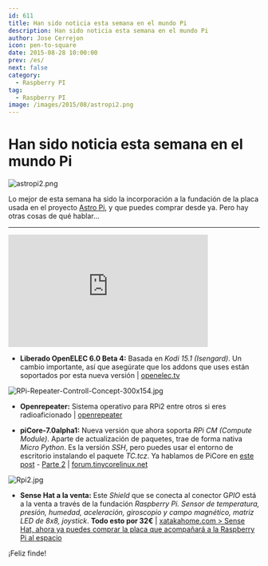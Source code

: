 ```yaml
---
id: 611
title: Han sido noticia esta semana en el mundo Pi
description: Han sido noticia esta semana en el mundo Pi
author: Jose Cerrejon
icon: pen-to-square
date: 2015-08-28 10:00:00
prev: /es/
next: false
category:
  - Raspberry PI
tag:
  - Raspberry PI
image: /images/2015/08/astropi2.png
---
```


# Han sido noticia esta semana en el mundo Pi

![astropi2.png](/images/2015/08/astropi2.png)

Lo mejor de esta semana ha sido la incorporación a la fundación de la placa usada en el proyecto [Astro Pi](http://astro-pi.org/hardware/), y que puedes comprar desde ya. Pero hay otras cosas de qué hablar...

- - -
<iframe width="400" height="225" src="https://www.youtube.com/embed/Z9EJICJh6oQ?rel=0&amp;showinfo=0" frameborder="0" allowfullscreen></iframe>

* **Liberado OpenELEC 6.0 Beta 4:** Basada en *Kodi 15.1 (Isengard)*. Un cambio importante, así que asegúrate que los addons que uses están soportados por esta nueva versión | [openelec.tv](http://openelec.tv/news/22-releases/168-beta-openelec-6-0-beta-4-released)

![RPi-Repeater-Controll-Concept-300x154.jpg](/images/2015/08/RPi-Repeater-Controll-Concept-300x154.jpg)

* **Openrepeater:** Sistema operativo para RPi2 entre otros si eres radioaficionado  | [openrepeater](http://openrepeater.com/)

* **piCore-7.0alpha1:** Nueva versión que ahora soporta *RPi CM (Compute Module)*. Aparte de actualización de paquetes, trae de forma nativa *Micro Python*. Es la versión *SSH*, pero puedes usar el entorno de escritorio instalando el paquete *TC.tcz*. Ya hablamos de PiCore en [este post](/post.php?id=361) - [Parte 2](/post.php?id=362) | [forum.tinycorelinux.net](http://forum.tinycorelinux.net/index.php/topic,18721.0.html)

![Rpi2.jpg](/images/2015/08/Rpi2.jpg)

* **Sense Hat a la venta:** Este *Shield* que se conecta al conector G*PIO* está a la venta a través de la fundación *Raspberry Pi. Sensor de temperatura, presión, humedad, aceleración, giroscopio y campo magnético, matriz LED de 8x8, joystick*. **Todo esto por 32€** | [xatakahome.com > Sense Hat, ahora ya puedes comprar la placa que acompañará a la Raspberry Pi al espacio](http://www.xatakahome.com/trucos-y-bricolaje-smart/sense-hat-ahora-ya-puedes-comprar-la-placa-que-acompanara-a-la-raspberry-pi-al-espacio)

¡Feliz finde!